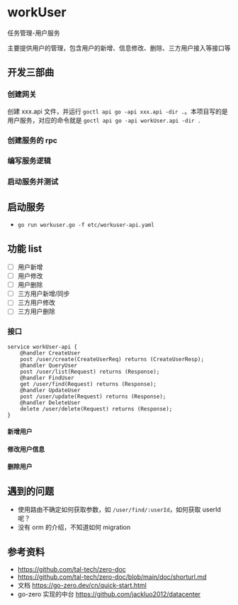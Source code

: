 # workUser
任务管理-用户服务

主要提供用户的管理，包含用户的新增、信息修改、删除、三方用户接入等接口等


## 开发三部曲
### 创建网关
创建 xxx.api 文件，并运行 `goctl api go -api xxx.api -dir .`。本项目写的是用户服务，对应的命令就是 `goctl api go -api workUser.api -dir .`
### 创建服务的 rpc
### 编写服务逻辑
### 启动服务并测试

## 启动服务
* `go run workuser.go -f etc/workuser-api.yaml`

## 功能 list
* [ ] 用户新增
* [ ] 用户修改
* [ ] 用户删除
* [ ] 三方用户新增/同步
* [ ] 三方用户修改
* [ ] 三方用户删除

### 接口

```
service workUser-api {
	@handler CreateUser
	post /user/create(CreateUserReq) returns (CreateUserResp);
	@handler QueryUser
	post /user/list(Request) returns (Response);
	@handler FindUser
	get /user/find(Request) returns (Response);
	@handler UpdateUser
	post /user/update(Request) returns (Response);
	@handler DeleteUser
	delete /user/delete(Request) returns (Response);
}
```

#### 新增用户

#### 修改用户信息
#### 删除用户

## 遇到的问题
* 使用路由不确定如何获取参数，如 `/user/find/:userId`，如何获取 userId 呢？
* 没有 orm 的介绍，不知道如何 migration



## 参考资料
* https://github.com/tal-tech/zero-doc
* https://github.com/tal-tech/zero-doc/blob/main/doc/shorturl.md
* 文档 https://go-zero.dev/cn/quick-start.html 
* go-zero 实现的中台 https://github.com/jackluo2012/datacenter
